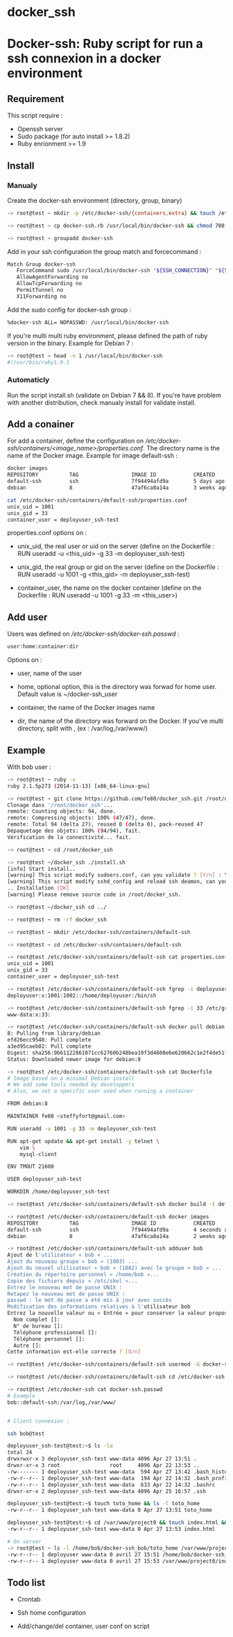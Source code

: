 # docker_ssh

Docker-ssh: Ruby script for run a ssh connexion in a docker environment
============================

## Requirement 

This script require :
  * Openssh server
  * Sudo package (for auto install >= 1.8.2)
  * Ruby enrionment >= 1.9

## Install

### Manualy

Create the docker-ssh environment (directory, group, binary)

```bash
-> root@test ~ mkdir -p /etc/docker-ssh/{containers,extra} && touch /etc/docker-ssh/docker-ssh.passwd

-> root@test ~ cp docker-ssh.rb /usr/local/bin/docker-ssh && chmod 700 /usr/local/bin/docker-ssh && chown root:root /usr/local/bin/docker-ssh

-> root@test ~ groupadd docker-ssh
```

Add in your ssh configuration the group match and forcecommand :

```bash
Match Group docker-ssh
   ForceCommand sudo /usr/local/bin/docker-ssh "${SSH_CONNECTION}" "${SSH_ORIGINAL_COMMAND}" "${USER}" "${HOME}"
   AllowAgentForwarding no
   AllowTcpForwarding no
   PermitTunnel no
   X11Forwarding no
```

Add the sudo config for docker-ssh group :
```bash
%docker-ssh ALL= NOPASSWD: /usr/local/bin/docker-ssh

```
If you're multi multi ruby environment, please defined the path of ruby version in the binary. Example for Debian 7 :

```bash
-> root@test ~ head -n 1 /usr/local/bin/docker-ssh
#!/usr/bin/ruby1.9.1 
```

### Automaticly

Run the script install.sh (validate on Debian 7 && 8). If you're have problem with another distribution, check manualy install for validate install.

## Add a conainer

For add a container, define the configuration on */etc/docker-ssh/containers/<image_name>/properties.conf*. The directory name is the name of the Docker image. Example for image default-ssh :

```bash 
docker images               
REPOSITORY          TAG                 IMAGE ID            CREATED             SIZE
default-ssh         ssh                 7f94494afd9a        5 days ago          243.2 MB
debian              8                   47af6ca8a14a        3 weeks ago         125.1 MB

cat /etc/docker-ssh/containers/default-ssh/properties.conf
unix_uid = 1001
unix_gid = 33
container_user = deployuser_ssh-test

```

properties.conf options on :

  * unix_uid, the real user or uid on the server (define on the Dockerfile : RUN useradd -u <this_uid> -g 33 -m deployuser_ssh-test)

  * unix_gid, the real group or gid on the server (define on the Dockerfile : RUN useradd -u 1001 -g <this_gid> -m deployuser_ssh-test)

  * container_user, the name on the docker container (define on the Dockerfile : RUN useradd -u 1001 -g 33 -m <this_user>)


## Add user

Users was defined on */etc/docker-ssh/docker-ssh.passwd* :

```bash
user:home:container:dir
```

Options on :

  * user, name of the user

  * home, optional option, this is the directory was forwad for home user. Default value is ~/docker-ssh_user

  * container, the name of the Docker images name

  * dir, the name of the directory was forward on the Docker. If you've multi directory, split with , (ex : /var/log,/var/www/)

## Example

With bob user :

```bash
-> root@test ~ ruby -v
ruby 2.1.5p273 (2014-11-13) [x86_64-linux-gnu]

-> root@test ~ git clone https://github.com/fe80/docker_ssh.git /root/docker_ssh
Clonage dans '/root/docker_ssh'...
remote: Counting objects: 94, done.
remote: Compressing objects: 100% (47/47), done.
remote: Total 94 (delta 27), reused 0 (delta 0), pack-reused 47
Dépaquetage des objets: 100% (94/94), fait.
Vérification de la connectivité... fait.

-> root@test ~ cd /root/docker_ssh                                              

-> root@test ~/docker_ssh ./install.sh 
[info] Start install.. 
[warning] This script modify sudoers.conf, can you validate ? [Y/n] : Y
[warning] This script modify sshd_config and reload ssh deamon, can you validate ? [Y/n] : Y
.. Installation [OK] 
[warning] Please remove source code in /root/docker_ssh.

-> root@test ~/docker_ssh cd ../

-> root@test ~ rm -rf docker_ssh 

-> root@test ~ mkdir /etc/docker-ssh/containers/default-ssh

-> root@test ~ cd /etc/docker-ssh/containers/default-ssh

-> root@test /etc/docker-ssh/containers/default-ssh cat properties.conf 
unix_uid = 1001
unix_gid = 33
container_user = deployuser_ssh-test

-> root@test /etc/docker-ssh/containers/default-ssh fgrep -i deployuser /etc/passwd
deployuser:x:1001:1002::/home/deployuser:/bin/sh

-> root@test /etc/docker-ssh/containers/default-ssh fgrep -i 33 /etc/group
www-data:x:33:

-> root@test /etc/docker-ssh/containers/default-ssh docker pull debian:8
8: Pulling from library/debian
efd26ecc9548: Pull complete 
a3ed95caeb02: Pull complete 
Digest: sha256:9b61122861071cc62760b248bea19f3d4608e6e620662c1e2f4de51f0d720149
Status: Downloaded newer image for debian:8

-> root@test /etc/docker-ssh/containers/default-ssh cat Dockerfile                   
# Image based on a minimal Debian install
# We add some tools needed by developpers
# Also, we set a specific user used when running a container

FROM debian:8

MAINTAINER fe80 <steffyfort@gmail.com>

RUN useradd -u 1001 -g 33 -m deployuser_ssh-test

RUN apt-get update && apt-get install -y telnet \
    vim \
    mysql-client

ENV TMOUT 21600

USER deployuser_ssh-test

WORKDIR /home/deployuser_ssh-test

-> root@test /etc/docker-ssh/containers/default-ssh docker build -t default-ssh:ssh .

-> root@test /etc/docker-ssh/containers/default-ssh docker images
REPOSITORY          TAG                 IMAGE ID            CREATED             SIZE
default-ssh         ssh                 7f94494afd9a        4 seconds ago       243.2 MB
debian              8                   47af6ca8a14a        2 weeks ago         125.1 MB

-> root@test /etc/docker-ssh/containers/default-ssh adduser bob       
Ajout de l'utilisateur « bob » ...
Ajout du nouveau groupe « bob » (1003) ...
Ajout du nouvel utilisateur « bob » (1002) avec le groupe « bob » ...
Création du répertoire personnel « /home/bob »...
Copie des fichiers depuis « /etc/skel »...
Entrez le nouveau mot de passe UNIX : 
Retapez le nouveau mot de passe UNIX : 
passwd : le mot de passe a été mis à jour avec succès
Modification des informations relatives à l'utilisateur bob
Entrez la nouvelle valeur ou « Entrée » pour conserver la valeur proposée
  Nom complet []: 
  N° de bureau []: 
  Téléphone professionnel []: 
  Téléphone personnel []: 
  Autre []: 
Cette information est-elle correcte ? [O/n]

-> root@test /etc/docker-ssh/containers/default-ssh usermod -G docker-ssh bob

-> root@test /etc/docker-ssh/containers/default-ssh cd /etc/docker-ssh

-> root@test /etc/docker-ssh cat docker-ssh.passwd
# Example
bob::default-ssh:/var/log,/var/www/


# Client connexion :

ssh bob@test

deployuser_ssh-test@test:~$ ls -la
total 24
drwxrwxr-x 3 deployuser_ssh-test www-data 4096 Apr 27 13:51 .
drwxr-xr-x 3 root                root     4096 Apr 22 13:53 ..
-rw------- 1 deployuser_ssh-test www-data  594 Apr 27 13:42 .bash_history
-rw-r--r-- 1 deployuser_ssh-test www-data  194 Apr 22 14:32 .bash_profile
-rw-r--r-- 1 deployuser_ssh-test www-data  633 Apr 22 14:32 .bashrc
drwxr-xr-x 2 deployuser_ssh-test www-data 4096 Apr 25 16:57 .ssh

deployuser_ssh-test@test:~$ touch toto_home && ls -l toto_home
-rw-r--r-- 1 deployuser_ssh-test www-data 0 Apr 27 13:51 toto_home

deployuser_ssh-test@test:~$ cd /var/www/project0 && touch index.html && ls -l index.html
-rw-r--r-- 1 deployuser_ssh-test www-data 0 Apr 27 13:53 index.html

# On server
-> root@test ~ ls -l /home/bob/docker-ssh_bob/toto_home /var/www/project0/index.html 
-rw-r--r-- 1 deployuser www-data 0 avril 27 15:51 /home/bob/docker-ssh_bob/toto_home
-rw-r--r-- 1 deployuser www-data 0 avril 27 15:53 /var/www/project0/index.html
```

## Todo list

* Crontab

* Ssh home configuration

* Add/change/del container, user conf on script
